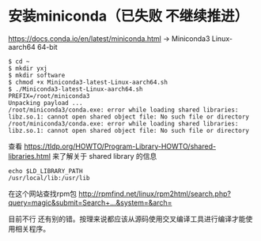 # 安装miniconda（已失败 不继续推进）

https://docs.conda.io/en/latest/miniconda.html  ->  Miniconda3 Linux-aarch64 64-bit

```
$ cd ~
$ mkdir yxj
$ mkdir software
$ chmod +x Miniconda3-latest-Linux-aarch64.sh
$ ./Miniconda3-latest-Linux-aarch64.sh
PREFIX=/root/miniconda3
Unpacking payload ...
/root/miniconda3/conda.exe: error while loading shared libraries: libz.so.1: cannot open shared object file: No such file or directory
/root/miniconda3/conda.exe: error while loading shared libraries: libz.so.1: cannot open shared object file: No such file or directory
```

查看 https://tldp.org/HOWTO/Program-Library-HOWTO/shared-libraries.html 来了解关于 shared library 的信息

```
echo $LD_LIBRARY_PATH
/usr/local/lib:/usr/lib
```

在这个网站查找rpm包 <http://rpmfind.net/linux/rpm2html/search.php?query=magic&submit=Search+...&system=&arch=>

目前不行  还有别的错。按理来说都应该从源码使用交叉编译工具进行编译才能使用相关程序。
